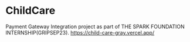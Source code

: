 # ChildCare
Payment Gateway Integration project as part of THE SPARK FOUNDATION INTERNSHIP(GRIPSEP23).
https://child-care-gray.vercel.app/

